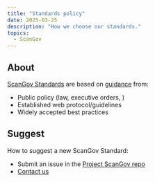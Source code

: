 ```yaml
---
title: "Standards policy"
date: 2025-03-25
description: "How we choose our standards."
topics:
  - ScanGov
---
```


## About

[ScanGov Standards](https://standards.scangov.org) are based on [guidance](https://standards.scangov.org/guidance) from:

- Public policy (law, executive orders, )
- Established web protocol/guidelines
- Widely accepted best practices

## Suggest

How to suggest a new ScanGov Standard:

- Submit an issue in the [Project ScanGov repo](https://github.com/scangov/scangov/issues/new/choose)
- [Contact us](/contact)